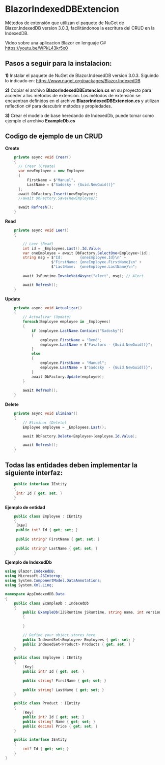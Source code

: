 # BlazorIndexedDBExtencion
Métodos de extensión que utilizan el paquete de NuGet de Blazor.IndexedDB version 3.0.3, facilitándonos la escritura del CRUD en la IndexedDB.

Video sobre una aplicacion Blazor en lenguaje C#
https://youtu.be/WPkL43kr5x0

## Pasos a seguir para la instalacion:

**1)** Instalar el paquete de NuGet de Blazor.IndexedDB version 3.0.3. Siguindo lo indicado en: 
https://www.nuget.org/packages/Blazor.IndexedDB

**2)** Copiar el archivo **BlazorIndexedDBExtencion.cs** en su proyecto para acceder a los metodos de extensión.
Los métodos de extensión se encuentran definidos en el archivo **BlazorIndexedDBExtencion.cs** 
y utilizan reflection c# para descubrir métodos y propiedades.

**3)** Crear el modelo de base heredando de IndexedDb, puede tomar como ejemplo el arrchivo **ExampleDb.cs**

## Codigo de ejemplo de un CRUD

**Create** 
```csharp
	private async void Crear()
	{
	  // Crear (Create)
	  var newEmployee = new Employee
	  {
		  FirstName = $"Manuel",
		  LastName = $"Sadosky - {Guid.NewGuid()}"
	  };
	  await DbFactory.Insert(newEmployee);
	  //await DbFactory.Save(newEmployee);

	  await Refresh();
	}
```

**Read** 
```csharp
    private async void Leer()
    {

        // Leer (Read)  
        int id = _Employees.Last().Id.Value;
        var oneEmployee = await DbFactory.SelectOne<Employee>(id);
        string msg = $"Id:        {oneEmployee.Id}\n" +
                     $"FirstName: {oneEmployee.FirstName}\n" +
                     $"LastName:  {oneEmployee.LastName}\n";
        
        await JsRuntime.InvokeVoidAsync("alert", msg); // Alert

        await Refresh();
    }
```

**Update** 
```csharp
	private async void Actualizar()
	{
		// Actualizar (Update)
		foreach(Employee employee in _Employees)
		{
			if (employee.LastName.Contains("Sadosky"))
			{
				employee.FirstName = "René";
				employee.LastName = $"Favaloro - {Guid.NewGuid()}";
			}
			else
			{
				employee.FirstName = "Manuel";
				employee.LastName = $"Sadosky  - {Guid.NewGuid()}";
			}
			await DbFactory.Update(employee);
		}
		
		await Refresh();
	}
```

**Delete** 
```csharp
	private async void Eliminar()
	{
		// Eliminar (Delete)
		Employee employee = _Employees.Last(); 

		await DbFactory.Delete<Employee>(employee.Id.Value);

		await Refresh();
	}
```

## Todas las entidades deben implementar la siguiente interfaz:
```csharp
	public interface IEntity
	{
	 int? Id { get; set; }
	}
```
**Ejemplo de entidad** 
```csharp
	public class Employee : IEntity
	{
	 [Key]
	 public int? Id { get; set; }
	 
	 public string? FirstName { get; set; }
	 
	 public string? LastName { get; set; }
	}
```

**Ejemplo de IndexedDb** 
```csharp
using Blazor.IndexedDB;
using Microsoft.JSInterop;
using System.ComponentModel.DataAnnotations;
using System.Xml.Linq;

namespace AppIndexedDB.Data
{
    public class ExampleDb : IndexedDb
    {
        public ExampleDb(IJSRuntime jSRuntime, string name, int version) : base(jSRuntime, name, version) 
        {
            
        }

        // Define your object stores here
        public IndexedSet<Employee> Employees { get; set; }
        public IndexedSet<Product> Products { get; set; }
    }

    public class Employee : IEntity
    {
        [Key]
        public int? Id { get; set; }
        
        public string? FirstName { get; set; }
        
        public string? LastName { get; set; }
    }

    public class Product : IEntity
    {
        [Key]
        public int? Id { get; set; }
        public string? Name { get; set; }
        public decimal Price { get; set; }
    }

    public interface IEntity
    {
        int? Id { get; set; }
    }
}
```
